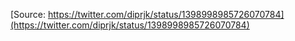 [Source: https://twitter.com/diprjk/status/1398998985726070784](https://twitter.com/diprjk/status/1398998985726070784)